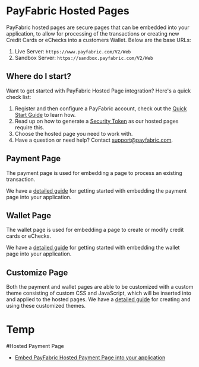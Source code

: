 PayFabric Hosted Pages
======================
PayFabric hosted pages are secure pages that can be embedded into your application, to allow for processing of the transactions or creating new Credit Cards or eChecks into a customers Wallet. Below are the base URLs:

1. Live Server:    ``https://www.payfabric.com/V2/Web``
1. Sandbox Server: ``https://sandbox.payfabric.com/V2/Web``

Where do I start?
-----------------

Want to get started with PayFabric Hosted Page integration? Here's a quick check list:

1. Register and then configure a PayFabric account, check out the [Quick Start Guide](https://github.com/PayFabric/Portal/wiki) to learn how.
2. Read up on how to generate a [Security Token](https://github.com/ShaunSharples/APIs/blob/ShaunSharples-patch-1/Sections/Authentication.md#security-token) as our hosted pages require this. 
3. Choose the hosted page you need to work with.
4. Have a question or need help? Contact <support@payfabric.com>.

Payment Page
------------

The payment page is used for embedding a page to process an existing transaction.

We have a [detailed guide](https://github.com/ShaunSharples/HostedPages/blob/master/Sections/PaymentPage.md) for getting started with embedding the payment page into your application.

Wallet Page
-----------

The wallet page is used for embedding a page to create or modify credit cards or eChecks.

We have a [detailed guide](https://github.com/ShaunSharples/HostedPages/blob/master/Sections/WalletPage.md) for getting started with embedding the wallet page into your application.

Customize Page
--------------

Both the payment and wallet pages are able to be customized with a custom theme consisting of custom CSS and JavaScript, which will be inserted into and applied to the hosted pages.  We have a [detailed guide](https://github.com/PayFabric/Portal/wiki/Themes) for creating and using these customized themes.



# Temp

#Hosted Payment Page

* [Embed PayFabric Hosted Payment Page into your application](https://github.com/PayFabric/APIs/wiki/API-Reference---V2#embed-payfabric-hosted-payment-page-into-your-application)
